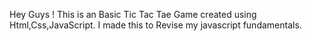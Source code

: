 Hey Guys !
This is an Basic Tic Tac Tae Game created using Html,Css,JavaScript.
I made this to Revise my javascript fundamentals.